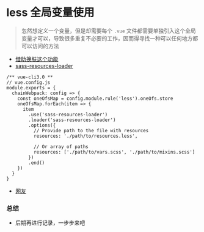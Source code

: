 # less 全局变量使用

> 忽然想定义一个变量，但是却需要每个 `.vue` 文件都需要单独引入这个全局变量才可以，导致很多重复不必要的工作，因而得寻找一种可以任何地方都可以访问的方法

+ [借助换肤这个功能](https://blog.csdn.net/u013884068/article/details/78186798)
+ [sass-resources-loader](https://github.com/shakacode/sass-resources-loader)
```
/** vue-cli3.0 **
// vue.config.js
module.exports = {
  chainWebpack: config => {
    const oneOfsMap = config.module.rule('less').oneOfs.store
    oneOfsMap.forEach(item => {
      item
        .use('sass-resources-loader')
        .loader('sass-resources-loader')
        .options({
          // Provide path to the file with resources
          resources: './path/to/resources.less',

          // Or array of paths
          resources: ['./path/to/vars.scss', './path/to/mixins.scss']
        })
        .end()
    })
  }
}
```
+ [网友](https://honey3go.github.io/2017/11/16/%E6%95%99%E7%A8%8B-%E5%9C%A8vue-cli%E4%B8%AD%E4%BD%BF%E7%94%A8less%E7%9A%84%E4%B8%89%E7%A7%8D%E6%96%B9%E5%BC%8F%EF%BC%9A%E5%86%99%E5%85%A5%E5%8D%95%E7%BB%84%E4%BB%B6%E3%80%81%E5%BC%95%E5%85%A5%E5%92%8C%E5%85%A8%E5%B1%80%E5%8F%98%E9%87%8F/)

### 总结
+ 后期再进行记录，一步步来吧
